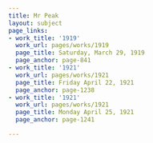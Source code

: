 ```yaml
---
title: Mr Peak
layout: subject
page_links:
- work_title: '1919'
  work_url: pages/works/1919
  page_title: Saturday, March 29, 1919
  page_anchor: page-841
- work_title: '1921'
  work_url: pages/works/1921
  page_title: Friday April 22, 1921
  page_anchor: page-1238
- work_title: '1921'
  work_url: pages/works/1921
  page_title: Monday April 25, 1921
  page_anchor: page-1241

---
```

